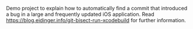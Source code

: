 Demo project to explain how to automatically find a commit that introduced a bug in a large and frequently updated iOS application. Read https://blog.eidinger.info/git-bisect-run-xcodebuild for further information.
